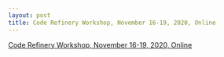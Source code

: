 ```yaml
---
layout: post
title: Code Refinery Workshop, November 16-19, 2020, Online
---
```

[Code Refinery Workshop, November 16-19, 2020, Online](https://esciencecenter-digital-skills.github.io/2020-11-16-code-refinery/)
